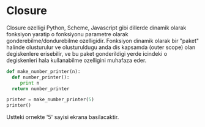 # Closure

Closure ozelligi Python, Scheme, Javascript gibi dillerde dinamik
olarak fonksiyon yaratip o fonksiyonu parametre olarak
gonderebilme/dondurebilme ozelligidir. Fonksiyon dinamik olarak bir
"paket" halinde olusturulur ve olusturuldugu anda dis kapsamda (outer
scope) olan degiskenlere erisebilir, ve bu paket gonderildigi yerde
icindeki o degiskenleri hala kullanabilme ozelligini muhafaza eder.

```python
def make_number_printer(n):
  def number_printer():
     print n
  return number_printer

printer = make_number_printer(5)
printer()
```

Ustteki ornekte '5' sayisi ekrana basilacaktir.


